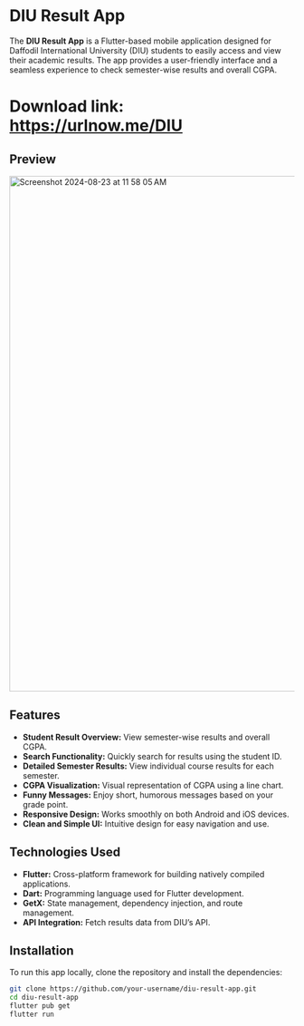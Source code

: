 # DIU Result App

The **DIU Result App** is a Flutter-based mobile application designed for Daffodil International University (DIU) students to easily access and view their academic results. The app provides a user-friendly interface and a seamless experience to check semester-wise results and overall CGPA.

# Download link: https://urlnow.me/DIU

## Preview
<img width="910" alt="Screenshot 2024-08-23 at 11 58 05 AM" src="https://github.com/user-attachments/assets/5ad46fa5-c435-467c-bf76-a7c65326cf0f">


## Features

- **Student Result Overview:** View semester-wise results and overall CGPA.
- **Search Functionality:** Quickly search for results using the student ID.
- **Detailed Semester Results:** View individual course results for each semester.
- **CGPA Visualization:** Visual representation of CGPA using a line chart.
- **Funny Messages:** Enjoy short, humorous messages based on your grade point.
- **Responsive Design:** Works smoothly on both Android and iOS devices.
- **Clean and Simple UI:** Intuitive design for easy navigation and use.

## Technologies Used

- **Flutter:** Cross-platform framework for building natively compiled applications.
- **Dart:** Programming language used for Flutter development.
- **GetX:** State management, dependency injection, and route management.
- **API Integration:** Fetch results data from DIU’s API.

## Installation

To run this app locally, clone the repository and install the dependencies:

```bash
git clone https://github.com/your-username/diu-result-app.git
cd diu-result-app
flutter pub get
flutter run
